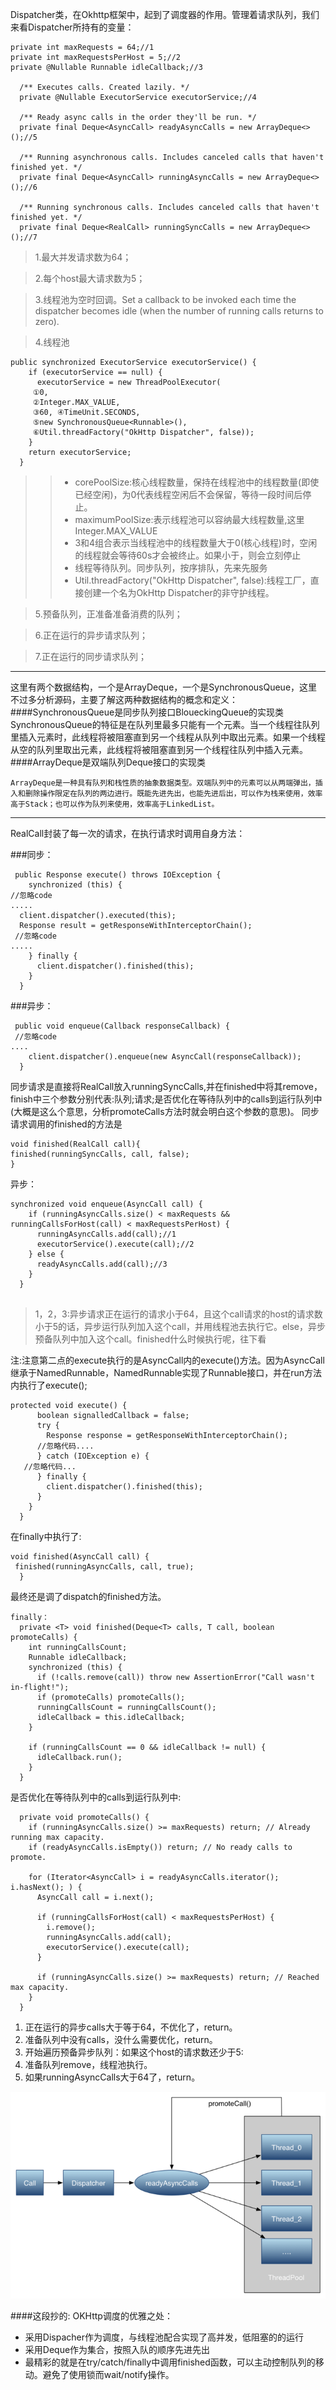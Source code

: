 Dispatcher类，在Okhttp框架中，起到了调度器的作用。管理着请求队列，我们来看Dispatcher所持有的变量：

```
private int maxRequests = 64;//1
private int maxRequestsPerHost = 5;//2
private @Nullable Runnable idleCallback;//3

  /** Executes calls. Created lazily. */
  private @Nullable ExecutorService executorService;//4

  /** Ready async calls in the order they'll be run. */
  private final Deque<AsyncCall> readyAsyncCalls = new ArrayDeque<>();//5

  /** Running asynchronous calls. Includes canceled calls that haven't finished yet. */
  private final Deque<AsyncCall> runningAsyncCalls = new ArrayDeque<>();//6

  /** Running synchronous calls. Includes canceled calls that haven't finished yet. */
  private final Deque<RealCall> runningSyncCalls = new ArrayDeque<>();//7

```

> 1.最大并发请求数为64；

> 2.每个host最大请求数为5；

> 3.线程池为空时回调。Set a callback to be invoked each time the dispatcher becomes idle (when the number of running calls returns to zero).

> 4.线程池
> 
```
public synchronized ExecutorService executorService() {
    if (executorService == null) {
      executorService = new ThreadPoolExecutor(
     ①0, 
     ②Integer.MAX_VALUE,
     ③60, ④TimeUnit.SECONDS,
     ⑤new SynchronousQueue<Runnable>(),
     ⑥Util.threadFactory("OkHttp Dispatcher", false));
    }
    return executorService;
  }
```
>> - corePoolSize:核心线程数量，保持在线程池中的线程数量(即使已经空闲)，为0代表线程空闲后不会保留，等待一段时间后停止。
>> - maximumPoolSize:表示线程池可以容纳最大线程数量,这里Integer.MAX_VALUE 
>> - 3和4组合表示当线程池中的线程数量大于0(核心线程)时，空闲的线程就会等待60s才会被终止。如果小于，则会立刻停止
>> - 线程等待队列。同步队列，按序排队，先来先服务
>> - Util.threadFactory("OkHttp Dispatcher", false):线程工厂，直接创建一个名为OkHttp Dispatcher的非守护线程。
>> 
>> 

> 5.预备队列，正准备准备消费的队列；

> 
> 6.正在运行的异步请求队列；

> 
> 7.正在运行的同步请求队列；

-------------------------------------------------------

这里有两个数据结构，一个是ArrayDeque，一个是SynchronousQueue，这里不过多分析源码，主要了解这两种数据结构的概念和定义：
####SynchronousQueue是同步队列接口BloueckingQueue的实现类
    SynchronousQueue的特征是在队列里最多只能有一个元素。当一个线程往队列里插入元素时，此线程将被阻塞直到另一个线程从队列中取出元素。如果一个线程从空的队列里取出元素，此线程将被阻塞直到另一个线程往队列中插入元素。
####ArrayDeque是双端队列Deque接口的实现类

    ArrayDeque是一种具有队列和栈性质的抽象数据类型。双端队列中的元素可以从两端弹出，插入和删除操作限定在队列的两边进行。既能先进先出，也能先进后出，可以作为栈来使用，效率高于Stack；也可以作为队列来使用，效率高于LinkedList。
--------------------------------------
RealCall封装了每一次的请求，在执行请求时调用自身方法：

###同步：
```
 public Response execute() throws IOException {
    synchronized (this) {
//忽略code
.....
  client.dispatcher().executed(this);
  Response result = getResponseWithInterceptorChain();
 //忽略code
.....
    } finally {
      client.dispatcher().finished(this);
    }
  }
```
###异步：
```
 public void enqueue(Callback responseCallback) {
 //忽略code
....
    client.dispatcher().enqueue(new AsyncCall(responseCallback));
  }
``` 




同步请求是直接将RealCall放入runningSyncCalls,并在finished中将其remove，finish中三个参数分别代表:队列;请求;是否优化在等待队列中的calls到运行队列中(大概是这么个意思，分析promoteCalls方法时就会明白这个参数的意思)。
同步请求调用的finished的方法是

```
void finished(RealCall call){    
finished(runningSyncCalls, call, false);
}
```
异步：

```
synchronized void enqueue(AsyncCall call) {
    if (runningAsyncCalls.size() < maxRequests && runningCallsForHost(call) < maxRequestsPerHost) {
      runningAsyncCalls.add(call);//1
      executorService().execute(call);//2
    } else {
      readyAsyncCalls.add(call);//3
    }
  }
  
```

> 1，2，3:异步请求正在运行的请求小于64，且这个call请求的host的请求数小于5的话，异步运行队列加入这个call，并用线程池去执行它。else，异步预备队列中加入这个call。finished什么时候执行呢，往下看

注:注意第二点的execute执行的是AsyncCall内的execute()方法。因为AsyncCall继承于NamedRunnable，NamedRunnable实现了Runnable接口，并在run方法内执行了execute();

```
protected void execute() {
      boolean signalledCallback = false;
      try {
        Response response = getResponseWithInterceptorChain();
      //忽略代码....
      } catch (IOException e) {
   //忽略代码...
      } finally {
        client.dispatcher().finished(this);
      }
    }
  }

```

在finally中执行了:
```
void finished(AsyncCall call) {    
 finished(runningAsyncCalls, call, true);
  }
```
最终还是调了dispatch的finished方法。

```
finally：
  private <T> void finished(Deque<T> calls, T call, boolean promoteCalls) {
    int runningCallsCount;
    Runnable idleCallback;
    synchronized (this) {
      if (!calls.remove(call)) throw new AssertionError("Call wasn't in-flight!");
      if (promoteCalls) promoteCalls();
      runningCallsCount = runningCallsCount();
      idleCallback = this.idleCallback;
    }

    if (runningCallsCount == 0 && idleCallback != null) {
      idleCallback.run();
    }
  }
```

是否优化在等待队列中的calls到运行队列中:

```
  private void promoteCalls() {
    if (runningAsyncCalls.size() >= maxRequests) return; // Already running max capacity.
    if (readyAsyncCalls.isEmpty()) return; // No ready calls to promote.

    for (Iterator<AsyncCall> i = readyAsyncCalls.iterator(); i.hasNext(); ) {
      AsyncCall call = i.next();

      if (runningCallsForHost(call) < maxRequestsPerHost) {
        i.remove();
        runningAsyncCalls.add(call);
        executorService().execute(call);
      }

      if (runningAsyncCalls.size() >= maxRequests) return; // Reached max capacity.
    }
  }  
```

1. 正在运行的异步calls大于等于64，不优化了，return。
2. 准备队列中没有calls，没什么需要优化，return。
3. 开始遍历预备异步队列：如果这个host的请求数还少于5:
4. 准备队列remove，线程池执行。
5. 如果runningAsyncCalls大于64了，return。

![3.png][3]



####这段抄的:
OKHttp调度的优雅之处：

- 采用Dispacher作为调度，与线程池配合实现了高并发，低阻塞的的运行
- 采用Deque作为集合，按照入队的顺序先进先出
- 最精彩的就是在try/catch/finally中调用finished函数，可以主动控制队列的移动。避免了使用锁而wait/notify操作。

[3]:https://github.com/DingoDemon/AndroidNotes/blob/master/LinkPics/dispatch.png
